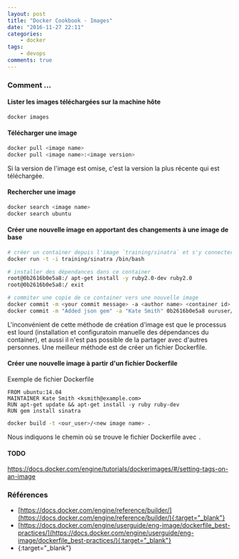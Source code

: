 ```yaml
---
layout: post
title: "Docker Cookbook - Images"
date: "2016-11-27 22:11"
categories:
    - docker
tags:
    - devops
comments: true
---
```


### Comment ...

#### Lister les images téléchargées sur la machine hôte

```bash
docker images
```

#### Télécharger une image

```bash
docker pull <image name>
docker pull <image name>:<image version>
```

Si la version de l'image est omise, c'est la version la plus récente qui est téléchargée.

#### Rechercher une image

```bash
docker search <image name>
docker search ubuntu
```

#### Créer une nouvelle image en apportant des changements à une image de base

```bash
# créer un container depuis l'image `training/sinatra` et s'y connecter
docker run -t -i training/sinatra /bin/bash

# installer des dépendances dans ce container
root@0b2616b0e5a8:/ apt-get install -y ruby2.0-dev ruby2.0
root@0b2616b0e5a8:/ exit

# commiter une copie de ce container vers une nouvelle image
docker commit -m <your commit message> -a <author name> <container id> <our_user>/<new image name>
docker commit -m "Added json gem" -a "Kate Smith" 0b2616b0e5a8 ouruser/sinatra:v2
```

L'inconvénient de cette méthode de création d'image est que le processus est lourd (installation et configuratoin manuelle des dépendances du container), et aussi il n'est pas possible de la partager avec d'autres personnes.
Une meilleur méthode est de créer un fichier Dockerfile.

#### Créer une nouvelle image à partir d'un fichier Dockerfile

Exemple de fichier Dockerfile

```
FROM ubuntu:14.04
MAINTAINER Kate Smith <ksmith@example.com>
RUN apt-get update && apt-get install -y ruby ruby-dev
RUN gem install sinatra
```

```bash
docker build -t <our_user>/<new image name> .
```

Nous indiquons le chemin où se trouve le fichier Dockerfile avec `.`


#### TODO
https://docs.docker.com/engine/tutorials/dockerimages/#/setting-tags-on-an-image

### Références
- [https://docs.docker.com/engine/reference/builder/](https://docs.docker.com/engine/reference/builder/){:target="_blank"}
- [https://docs.docker.com/engine/userguide/eng-image/dockerfile_best-practices/](https://docs.docker.com/engine/userguide/eng-image/dockerfile_best-practices/){:target="_blank"}
- [](){:target="_blank"}

